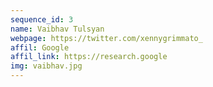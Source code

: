 ```yaml
---
sequence_id: 3
name: Vaibhav Tulsyan
webpage: https://twitter.com/xennygrimmato_
affil: Google
affil_link: https://research.google
img: vaibhav.jpg
---
```

